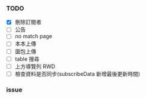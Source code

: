 ### TODO

- [x] 刪除訂閱者
- [ ] 公告
- [ ] no match page
- [ ] 本本上傳
- [ ] 圖包上傳
- [ ] table 搜尋
- [ ] 上方導覽列 RWD
- [ ] 檢查資料是否同步(subscribeData 新增最後更新時間)

### issue
